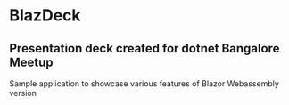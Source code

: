 # BlazDeck

## Presentation deck created for dotnet Bangalore Meetup

Sample application to showcase various features of Blazor Webassembly version